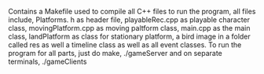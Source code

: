 Contains a Makefile used to compile all C++ files to run the program, all files include, Platforms. h as header file, playableRec.cpp as playable character class, movingPlatform.cpp as moving paltform class, main.cpp as the main class, landPlatform as class for stationary platform, a bird image in a folder called res as well a timeline class as well as all event classes. 
To run the program for all parts, just do make, ./gameServer and on separate terminals, ./gameClients 